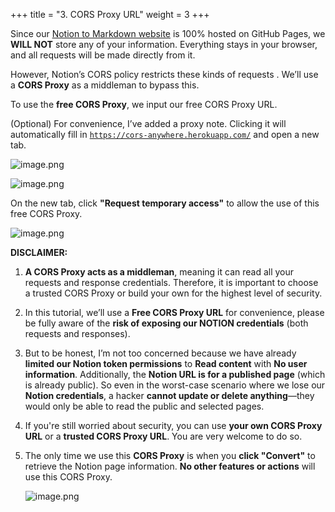 +++
title = "3. CORS Proxy URL"
weight = 3
+++


Since our [Notion to Markdown website](https://notion-to-md.bamidev.com/) is 100% hosted on GitHub Pages, we **WILL NOT** store any of your information. Everything stays in your browser, and all requests will be made directly from it.


However, Notion’s CORS policy restricts these kinds of requests . We’ll use a **CORS Proxy** as a middleman to bypass this.


To use the **free CORS Proxy**, we input our free CORS Proxy URL.


(Optional) For convenience, I’ve added a proxy note. Clicking it will automatically fill in [`https://cors-anywhere.herokuapp.com/`](https://cors-anywhere.herokuapp.com/) and open a new tab.


![image.png](/images/002-ii-level-1-notion-to-md/10-621230-image.png)


![image.png](/images/002-ii-level-1-notion-to-md/10-258959-image.png)


On the new tab, click **"Request temporary access"** to allow the use of this free CORS Proxy.


![image.png](/images/002-ii-level-1-notion-to-md/10-383840-image.png)


**DISCLAIMER:** 

1. **A CORS Proxy acts as a middleman**, meaning it can read all your requests and response credentials. Therefore, it is important to choose a trusted CORS Proxy or build your own for the highest level of security.
2. In this tutorial, we’ll use a **Free CORS Proxy URL** for convenience, please be fully aware of the **risk of exposing our NOTION credentials** (both requests and responses).
3. But to be honest, I’m not too concerned because we have already **limited our Notion token permissions** to **Read content** with **No user information**. Additionally, the **Notion URL is for a published page** (which is already public). So even in the worst-case scenario where we lose our **Notion credentials**, a hacker **cannot update or delete anything**—they would only be able to read the public and selected pages.
4. If you're still worried about security, you can use **your own CORS Proxy URL** or a **trusted CORS Proxy URL**. You are very welcome to do so.
5. The only time we use this **CORS Proxy** is when you **click "Convert"** to retrieve the Notion page information. **No other features or actions** will use this CORS Proxy.

	![image.png](/images/002-ii-level-1-notion-to-md/10-574859-image.png)


